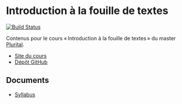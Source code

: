 Introduction à la fouille de textes
===================================

[![Build Status](https://travis-ci.org/LoicGrobol/intro-fouille-textes.svg?branch=master)](https://travis-ci.org/LoicGrobol/intro-fouille-textes)

Contenus pour le cours « Introduction à la fouille de textes » du master [Plurital](http://plurital.org).

  - [Site du cours](https://loicgrobol.github.io/intro-fouille-textes/)
  - [Dépôt GitHub](https://github.com/LoicGrobol/intro-fouille-textes)

## Documents

  - [Syllabus](https://github.com/LoicGrobol/intro-fouille-textes/releases/download/stable/syllabus.pdf)
